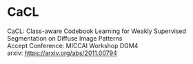 # CaCL
CaCL: Class-aware Codebook Learning for Weakly Supervised Segmentation on Diffuse Image Patterns  
Accept Conference: MICCAI Workshop DGM4  
arxiv: https://arxiv.org/abs/2011.00794  
